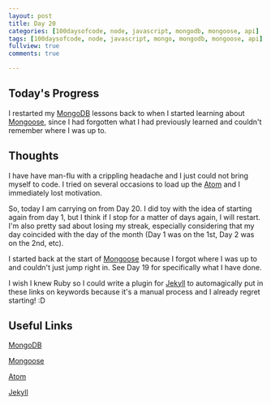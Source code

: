 ```yaml
---
layout: post
title: Day 20
categories: [100daysofcode, node, javascript, mongodb, mongoose, api]
tags: [100daysofcode, node, javascript, mongo, mongodb, mongoose, api]
fullview: true
comments: true

---
```


## Today's Progress
I restarted my [MongoDB](https://www.mongodb.com/) lessons back to when I started learning about [Mongoose](http://mongoosejs.com/), since I had forgotten what I had previously learned and couldn't remember where I was up to.

## Thoughts
I have have man-flu with a crippling headache and I just could not bring myself to code.  I tried on several occasions to load up the [Atom](https://atom.io/) and I immediately lost motivation.

So, today I am carrying on from Day 20.  I did toy with the idea of starting again from day 1, but I think if I stop for a matter of days again, I will restart.  I'm also pretty sad about losing my streak, especially considering that my day coincided with the day of the month (Day 1 was on the 1st, Day 2 was on the 2nd, etc).

I started back at the start of [Mongoose](http://mongoosejs.com/) because I forgot where I was up to and couldn't just jump right in.  See Day 19 for specifically what I have done.

I wish I knew Ruby so I could write a plugin for [Jekyll](https://jekyllrb.com/) to automagically put in these links on keywords because it's a manual process and I already regret starting! :D

## Useful Links
[MongoDB](https://www.mongodb.com/)

[Mongoose](http://mongoosejs.com/)

[Atom](https://atom.io/)

[Jekyll](https://jekyllrb.com/)
